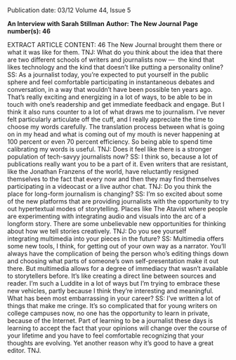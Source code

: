 Publication date: 03/12
Volume 44, Issue 5

**An Interview with Sarah Stillman**
**Author: The New Journal**
**Page number(s): 46**

EXTRACT ARTICLE CONTENT:
46
The New Journal
brought them there or what it was like 
for them.
TNJ: What do you think about 
the idea that there are two 
different schools of  writers and 
journalists now —  the kind that 
likes technology and the kind that 
doesn’t like putting a personality 
online?
SS: As a journalist today, you’re 
expected to put yourself in the 
public sphere and feel comfortable 
participating 
in 
instantaneous 
debates and conversation, in a way 
that wouldn’t have been possible ten 
years ago. That’s really exciting and 
energizing in a lot of ways, to be able to 
be in touch with one’s readership and 
get immediate feedback and engage. 
But I think it also runs counter to a 
lot of what draws me to journalism. 
I’ve never felt particularly articulate 
off the cuff, and I really appreciate 
the time to choose my words carefully. 
The translation process between what 
is going on in my head and what is 
coming out of my mouth is never 
happening at 100 percent or even 70 
percent efficiency. So being able to 
spend time calibrating my words is 
useful.
TNJ: Does it feel like there is a 
stronger population of  tech-savyy 
journalists now?
SS: I think so, because a lot of 
publications really want you to be 
a part of it. Even writers that are 
resistant, like the Jonathan Franzens 
of the world, have reluctantly resigned 
themselves to the fact that every now 
and then they may find themselves 
participating in a videocast or a live 
author chat.
TNJ: Do you think the place for 
long-form journalism is changing?
SS: I’m so excited about some of 
the new platforms that are providing 
journalists 
with 
the 
opportunity 
to try out hypertextual modes of 
storytelling. Places like The Atavist 
where people are experimenting with 
integrating audio and visuals into the 
arc of a longform story. There are 
some unbelievable new opportunities 
for thinking about how we tell stories 
creatively. 
TNJ: 
Do 
you 
see 
yourself  
integrating multimedia into your 
pieces in the future?
SS: Multimedia offers some new 
tools, I think, for getting out of your 
own way as a narrator. You’ll always 
have the complication of being the 
person who’s editing things down and 
choosing what parts of someone’s own 
self-presentation make it out there. 
But multimedia allows for a degree 
of immediacy that wasn’t available to 
storytellers before. It’s like creating a 
direct line between sources and reader. 
I’m such a Luddite in a lot of ways 
but I’m trying to embrace these new 
vehicles, partly because I think they’re 
interesting and meaningful. 
What 
has 
been 
most 
embarrassing in your career?
SS: I’ve written a lot of things that 
make me cringe. It’s so complicated 
that for young writers on college 
campuses now, no one has the 
opportunity to learn in private, 
because of the Internet. Part of 
learning to be a journalist these days 
is learning to accept the fact that your 
opinions will change over the course 
of your lifetime and you have to feel 
comfortable recognizing that your 
thoughts are evolving. Yet another 
reason why it’s good to have a great 
editor. 
TNJ.